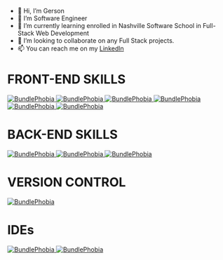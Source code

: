 - 👋 Hi, I’m Gerson
- 👀 I’m Software Engineer
- 🌱 I’m currently learning enrolled in Nashville Software School in Full-Stack Web Development
- 💞️ I’m looking to collaborate on any Full Stack projects.
- 📫 You can reach me on my <a href="https://www.linkedin.com/in/gerson-m-diketama-ab00a41a2/" target="_blank">Linkedln</a>

# FRONT-END SKILLS
 <a href="https://bundlephobia.com/result?p=@sherby/sherby-metadata@3.0.1">
    <img
         alt="BundlePhobia"
         src="https://img.shields.io/badge/-HTML5-E34F26?logo=html5&logoColor=white&style=for-the-badge&logoWidth=20"
    />
</a>

 <a href="https://bundlephobia.com/result?p=@sherby/sherby-metadata@3.0.1">
    <img
         alt="BundlePhobia"
         src="https://img.shields.io/badge/-CSS3-blue?logo=html5&logoColor=white&style=for-the-badge&logoWidth=20"
    />
</a>


<a href="https://bundlephobia.com/result?p=@sherby/sherby-metadata@3.0.1">
    <img
         alt="BundlePhobia"
         src="https://img.shields.io/badge/-JavaScript-yellow?logo=JavaScript&logoColor=white&style=for-the-badge&logoWidth=20"
    />
</a>



<a href="https://bundlephobia.com/result?p=@sherby/sherby-metadata@3.0.1">
    <img
         alt="BundlePhobia"
         src="https://img.shields.io/badge/-ReactJs-blue?logo=react&logoColor=white&style=for-the-badge&logoWidth=20"
    />
</a>


<a href="https://bundlephobia.com/result?p=@sherby/sherby-metadata@3.0.1">
    <img
         alt="BundlePhobia"
         src="https://img.shields.io/badge/-npm-red?logo=npm&logoColor=white&style=for-the-badge&logoWidth=20"
    />
</a>




<a href="https://bundlephobia.com/result?p=@sherby/sherby-metadata@3.0.1">
    <img
         alt="BundlePhobia"
         src="https://img.shields.io/badge/-node%20js-green?logo=node.js&logoColor=white&style=for-the-badge&logoWidth=20"
    />
</a>


# BACK-END SKILLS

<a href="https://shields.com/result?p=@sherby/sherby-metadata@3.0.1">
    <img
         alt="BundlePhobia"
         src="https://img.shields.io/badge/c%23-%23239120.svg?style=for-the-badge&logo=c-sharp&logoColor=white&logoWidth=20"
    />
</a>




<a href="https://shields.com/result?p=@sherby/sherby-metadata@3.0.1">
    <img
         alt="BundlePhobia"
         src="https://img.shields.io/badge/.NET-5C2D91?style=for-the-badge&logo=.net&logoColor=white"
    />
</a>



<a href="https://shields.com/result?p=@sherby/sherby-metadata@3.0.1">
    <img
         alt="BundlePhobia"
         src="https://img.shields.io/badge/-sql%20server-CC2927?logo=microsoft%20sql%20server&logoColor=white&style=for-the-badge&logoWidth=20"
    />
</a>




# VERSION CONTROL

<a href="https://shields.com/result?p=@sherby/sherby-metadata@3.0.1">
    <img
         alt="BundlePhobia"
         src="https://img.shields.io/badge/git-%23F05033.svg?style=for-the-badge&logo=git&logoColor=white&logoWidth=20"
    />
</a>

# IDEs

<a href="https://shields.com/result?p=@sherby/sherby-metadata@3.0.1">
    <img
         alt="BundlePhobia"
         src="https://img.shields.io/badge/Visual%20Studio-5C2D91.svg?style=for-the-badge&logo=visual-studio&logoColor=white&logoWidth=20"
    />
</a>

<a href="https://shields.com/result?p=@sherby/sherby-metadata@3.0.1">
    <img
         alt="BundlePhobia"
         src="https://img.shields.io/badge/Visual%20Studio%20Code-0078d7.svg?style=for-the-badge&logo=visual-studio-code&logoColor=white"
    />
</a>





